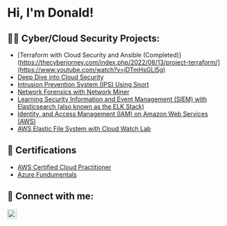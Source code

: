 <h1>Hi, I'm Donald! </h1>

<h2>👨‍💻 Cyber/Cloud Security Projects:</h2>

- [Terraform with Cloud Security and Ansible (Completed)](https://thecyberjorney.com/index.php/2022/08/13/project-terraform/](https://www.youtube.com/watch?v=jDTmHsGLl5g)
- [Deep Dive into Cloud Security](https://thecyberjorney.com/index.php/2022/06/06/deep-dive-into-aws-security/)
- [Intrusion Prevention System (IPS) Using Snort](https://thecyberjorney.com/index.php/2021/07/21/snort-lab-from-my-bootcamp/)
- [Network Forensics with Network Miner](https://thecyberjorney.com/index.php/2021/10/17/network-forensics-with-network-miner/)
- [Learning Security Information and Event Management (SIEM) with Elasticsearch (also known as the ELK Stack)](https://thecyberjorney.com/index.php/2021/11/15/elk-stack-siem/)
- [Identity, and Access Management (IAM) on Amazon Web Services (AWS)](https://thecyberjorney.com/index.php/2021/11/23/identity-and-access-management-iam-on-amazon-web-services-aws/)
- [AWS Elastic File System with Cloud Watch Lab](https://thecyberjorney.com/index.php/2021/12/12/aws-elastic-file-system-with-cloud-watch-lab/)

<h2> 📄 Certifications </h2>

- [AWS Certified Cloud Practitioner](https://www.credly.com/badges/a0e5a31f-6d80-4bfa-be1c-1350b631ab40?source=linked_in_profile)
- [Azure Fundumentals]( https://learn.microsoft.com/api/credentials/share/en-us/DonaldSHunterJr-2092/59A41A83D91B7C45?sharingId=B618022FAA6E8470)
  
<h2> 🤳 Connect with me:</h2>

[<img align="left" alt="DonaldHunter | LinkedIn" width="22px" src="https://cdn.jsdelivr.net/npm/simple-icons@v3/icons/linkedin.svg" />][linkedin]


[linkedin]: https://www.linkedin.com/in/donald-hunter-000b2394/





